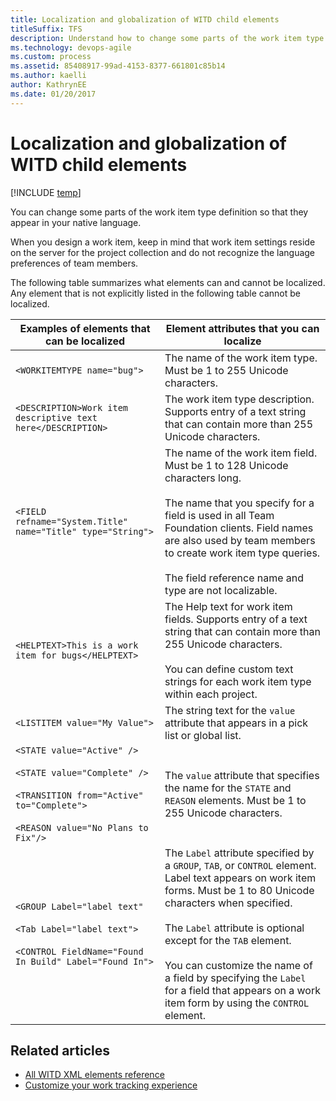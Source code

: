 ```yaml
---
title: Localization and globalization of WITD child elements 
titleSuffix: TFS
description: Understand how to change some parts of the work item type definition so that they appear in your native language - Team Foundation Server (TFS)
ms.technology: devops-agile
ms.custom: process
ms.assetid: 85408917-99ad-4153-8377-661801c85b14
ms.author: kaelli
author: KathrynEE
ms.date: 01/20/2017
---
```



# Localization and globalization of WITD child elements

[!INCLUDE [temp](../../includes/customization-phase-0-and-1-plus-version-header.md)] 

You can change some parts of the work item type definition so that they appear in your native language.  
  
 When you design a work item, keep in mind that work item settings reside on the server for the project collection and do not recognize the language preferences of team members.  
  
 The following table summarizes what elements can and cannot be localized. Any element that is not explicitly listed in the following table cannot be localized.  
  
|**Examples of elements that can be localized**|**Element attributes that you can localize**|  
|----------------------------------------------------|--------------------------------------------------|  
|`<WORKITEMTYPE name="bug">`|The name of the work item type. Must be 1 to 255 Unicode characters.|  
|`<DESCRIPTION>Work item descriptive text here</DESCRIPTION>`|The work item type description. Supports entry of a text string that can contain more than 255 Unicode characters.|  
|`<FIELD refname="System.Title" name="Title" type="String">`|The name of the work item field. Must be 1 to 128 Unicode characters long.<br /><br /> The name that you specify for a field is used in all Team Foundation clients. Field names are also used by team members to create work item type queries.<br /><br /> The field reference name and type are not localizable.|  
|`<HELPTEXT>This is a work item for bugs</HELPTEXT>`|The Help text for work item fields. Supports entry of a text string that can contain more than 255 Unicode characters.<br /><br /> You can define custom text strings for each work item type within each project.|  
|`<LISTITEM value="My Value">`|The string text for the `value` attribute that appears in a pick list or global list.|  
|`<STATE value="Active" />`<br /><br /> `<STATE value="Complete" />`<br /><br /> `<TRANSITION from="Active" to="Complete">`<br /><br /> `<REASON value="No Plans to Fix"/>`|The `value` attribute that specifies the name for the `STATE` and `REASON` elements. Must be 1 to 255 Unicode characters.|  
|`<GROUP Label="label text"`<br /><br /> `<Tab Label="label text">`<br /><br /> `<CONTROL FieldName="Found In Build" Label="Found In">`|The `Label` attribute specified by a `GROUP`, `TAB`, or `CONTROL` element. Label text appears on work item forms. Must be 1 to 80 Unicode characters when specified.<br /><br /> The `Label` attribute is optional except for the `TAB` element.<br /><br /> You can customize the name of a field by specifying the `Label` for a field that appears on a work item form by using the `CONTROL` element.|  
  
## Related articles  
- [All WITD XML elements reference](all-witd-xml-elements-reference.md)
- [Customize your work tracking experience](../customize-work.md) 